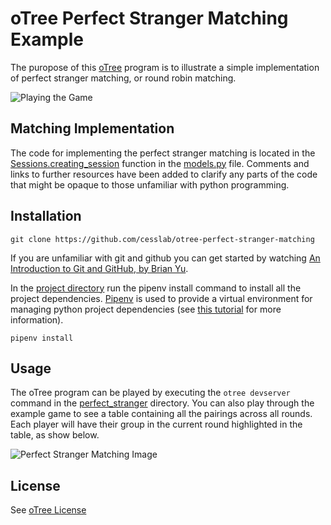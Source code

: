# oTree Perfect Stranger Matching Example

The puropose of this [oTree](https://www.otree.org/) program is to illustrate a simple implementation of perfect stranger matching, or round robin matching.

![Playing the Game](https://github.com/cesslab/otree-perfect-stranger-matching/raw/master/media/matching.gif "Perfect Stranger Matching")

## Matching Implementation
The code for implementing the perfect stranger matching is located in the [Sessions.creating_session](https://github.com/cesslab/otree-perfect-stranger-matching/blob/master/perfect_stranger/game/models.py#L47-L123) function in the [models.py](https://github.com/cesslab/otree-perfect-stranger-matching/blob/master/perfect_stranger/game/models.py) file. Comments and links to further resources have been added to clarify any parts of the code that might be opaque to those unfamiliar with python programming.

## Installation

```git clone https://github.com/cesslab/otree-perfect-stranger-matching ```

If you are unfamiliar with git and github you can get started by watching [An Introduction to Git and GitHub, by Brian Yu](https://youtu.be/MJUJ4wbFm_A).

In the [project directory](https://github.com/cesslab/otree-perfect-stranger-matching) run the pipenv install command to install all the project dependencies. [Pipenv](https://pypi.org/project/pipenv/) is used to provide a virtual environment for managing python project dependencies (see [this tutorial](https://thoughtbot.com/blog/how-to-manage-your-python-projects-with-pipenv) for more information).

```pipenv install```

## Usage
The oTree program can be played by executing the `otree devserver` command in the [perfect_stranger](https://github.com/cesslab/otree-perfect-stranger-matching/tree/master/perfect_stranger) directory. You can also play through the example game to see a table containing all the pairings across all rounds. Each player will have their group in the current round highlighted in the table, as 
show below.

![Perfect Stranger Matching Image](https://github.com/cesslab/otree-perfect-stranger-matching/raw/master/media/Perfect_Stranger_Matching.png "Perfect Stranger Matching")

## License
See [oTree License](https://github.com/cesslab/otree-perfect-stranger-matching/raw/master/LICENSE)